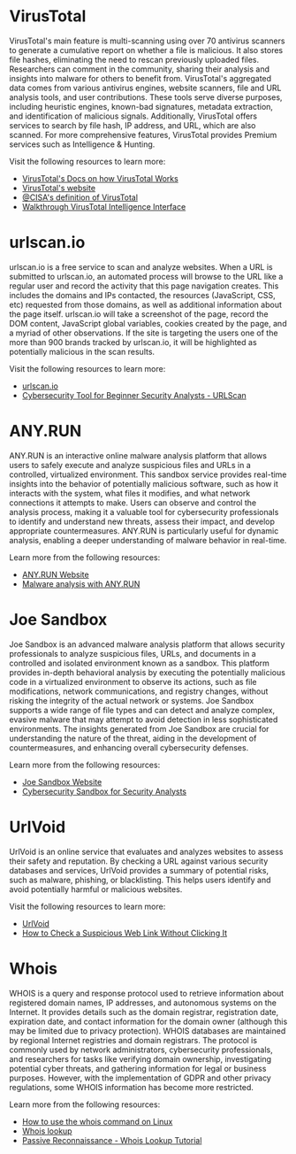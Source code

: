# VirusTotal

VirusTotal's main feature is multi-scanning using over 70 antivirus scanners to generate a cumulative report on whether a file is malicious. It also stores file hashes, eliminating the need to rescan previously uploaded files. Researchers can comment in the community, sharing their analysis and insights into malware for others to benefit from. VirusTotal's aggregated data comes from various antivirus engines, website scanners, file and URL analysis tools, and user contributions. These tools serve diverse purposes, including heuristic engines, known-bad signatures, metadata extraction, and identification of malicious signals. Additionally, VirusTotal offers services to search by file hash, IP address, and URL, which are also scanned. For more comprehensive features, VirusTotal provides Premium services such as Intelligence & Hunting.

Visit the following resources to learn more:

- [VirusTotal's Docs on how VirusTotal Works](https://docs.virustotal.com/docs/how-it-works)
- [VirusTotal's website](https://www.virustotal.com)
- [@CISA's definition of VirusTotal](https://www.cisa.gov/resources-tools/services/virustotal)
- [Walkthrough VirusTotal Intelligence Interface](https://www.youtube.com/watch?v=WoHVM8pCfsQ)

# urlscan.io

urlscan.io is a free service to scan and analyze websites. When a URL is submitted to urlscan.io, an automated process will browse to the URL like a regular user and record the activity that this page navigation creates.  This includes the domains and IPs contacted, the resources (JavaScript, CSS, etc) requested from those domains, as well as additional information about the page itself. urlscan.io will take a screenshot of the page, record the DOM content, JavaScript global variables, cookies created by the page, and a myriad of other observations. If the site is targeting the users one of the more than 900 brands tracked by urlscan.io, it will be highlighted as potentially malicious in the scan results.

Visit the following resources to learn more:

- [urlscan.io](https://urlscan.io/)
- [Cybersecurity Tool for Beginner Security Analysts - URLScan](https://www.youtube.com/watch?v=tA60bJstrQQ)

# ANY.RUN

ANY.RUN is an interactive online malware analysis platform that allows users to safely execute and analyze suspicious files and URLs in a controlled, virtualized environment. This sandbox service provides real-time insights into the behavior of potentially malicious software, such as how it interacts with the system, what files it modifies, and what network connections it attempts to make. Users can observe and control the analysis process, making it a valuable tool for cybersecurity professionals to identify and understand new threats, assess their impact, and develop appropriate countermeasures. ANY.RUN is particularly useful for dynamic analysis, enabling a deeper understanding of malware behavior in real-time.

Learn more from the following resources:

- [ANY.RUN Website](https://any.run/)
- [Malware analysis with ANY.RUN](https://www.youtube.com/watch?v=QH_u7DHKzzI)

# Joe Sandbox

Joe Sandbox is an advanced malware analysis platform that allows security professionals to analyze suspicious files, URLs, and documents in a controlled and isolated environment known as a sandbox. This platform provides in-depth behavioral analysis by executing the potentially malicious code in a virtualized environment to observe its actions, such as file modifications, network communications, and registry changes, without risking the integrity of the actual network or systems. Joe Sandbox supports a wide range of file types and can detect and analyze complex, evasive malware that may attempt to avoid detection in less sophisticated environments. The insights generated from Joe Sandbox are crucial for understanding the nature of the threat, aiding in the development of countermeasures, and enhancing overall cybersecurity defenses.

Learn more from the following resources:

- [Joe Sandbox Website](https://www.joesandbox.com/#windows)
- [Cybersecurity Sandbox for Security Analysts](https://www.youtube.com/watch?v=FJGmRzY1igY)

# UrlVoid

UrlVoid is an online service that evaluates and analyzes websites to assess their safety and reputation. By checking a URL against various security databases and services, UrlVoid provides a summary of potential risks, such as malware, phishing, or blacklisting. This helps users identify and avoid potentially harmful or malicious websites.

Visit the following resources to learn more:

- [UrlVoid](https://www.urlvoid.com/)
- [How to Check a Suspicious Web Link Without Clicking It](https://www.youtube.com/watch?v=C1D0tNnTDe4)

# Whois

WHOIS is a query and response protocol used to retrieve information about registered domain names, IP addresses, and autonomous systems on the Internet. It provides details such as the domain registrar, registration date, expiration date, and contact information for the domain owner (although this may be limited due to privacy protection). WHOIS databases are maintained by regional Internet registries and domain registrars. The protocol is commonly used by network administrators, cybersecurity professionals, and researchers for tasks like verifying domain ownership, investigating potential cyber threats, and gathering information for legal or business purposes. However, with the implementation of GDPR and other privacy regulations, some WHOIS information has become more restricted.

Learn more from the following resources:

- [How to use the whois command on Linux](https://www.howtogeek.com/680086/how-to-use-the-whois-command-on-linux/)
- [Whois lookup](https://www.whois.com/whois/)
- [Passive Reconnaissance - Whois Lookup Tutorial](https://www.youtube.com/watch?v=12MITs5KK40)
